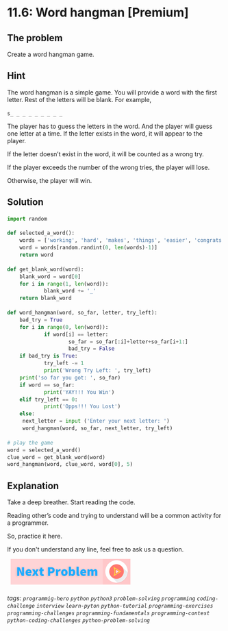 # 11.6: Word hangman [Premium]

## The problem
Create a word hangman game.

## Hint
The word hangman is a simple game. You will provide a word with the first letter. Rest of the letters will be blank. For example, 

`s_ _ _ _ _ _ _ _ _`

The player has to guess the letters in the word. And the player will guess one letter at a time. If the letter exists in the word, it will appear to the player. 

If the letter doesn’t exist in the word, it will be counted as a wrong try. 

If the player exceeds the number of the wrong tries, the player will lose.

Otherwise, the player will win. 

## Solution
```python
import random
 
def selected_a_word():
    words = ['working', 'hard', 'makes', 'things', 'easier', 'congrats', 'programming', 'hero']
    word = words[random.randint(0, len(words)-1)]
    return word
 
def get_blank_word(word):
    blank_word = word[0]
    for i in range(1, len(word)):
            blank_word += '_'
    return blank_word
 
def word_hangman(word, so_far, letter, try_left):
    bad_try = True
    for i in range(0, len(word)):
            if word[i] == letter:
                    so_far = so_far[:i]+letter+so_far[i+1:]
                    bad_try = False
    if bad_try is True:
            try_left -= 1
            print('Wrong Try Left: ', try_left)
    print('so far you got: ', so_far)
    if word == so_far:
            print('YAY!!! You Win')
    elif try_left == 0:
            print('Opps!!! You Lost')
    else:
     next_letter = input ('Enter your next letter: ')
     word_hangman(word, so_far, next_letter, try_left)
 
# play the game
word = selected_a_word()
clue_word = get_blank_word(word)
word_hangman(word, clue_word, word[0], 5)
```

## Explanation
Take a deep breather. Start reading the code. 

Reading other’s code and trying to understand will be a common activity for a programmer. 

So, practice it here. 

If you don't understand any line, feel free to ask us a question. 

&nbsp;
[![Next Page](../assets/next-button.png)](../Harder/Simple-Calculator.md)
&nbsp;

###### tags:  `programmig-hero`  `python`  `python3`  `problem-solving`  `programming`  `coding-challenge`  `interview`  `learn-pyton`  `python-tutorial`  `programming-exercises`  `programming-challenges`  `programming-fundamentals`  `programming-contest`  `python-coding-challenges`  `python-problem-solving`